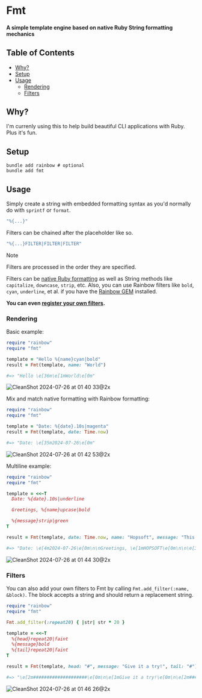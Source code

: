 # Fmt

#### A simple template engine based on native Ruby String formatting mechanics

<!-- Tocer[start]: Auto-generated, don't remove. -->

## Table of Contents

  - [Why?](#why)
  - [Setup](#setup)
  - [Usage](#usage)
    - [Rendering](#rendering)
    - [Filters](#filters)

<!-- Tocer[finish]: Auto-generated, don't remove. -->

## Why?

I'm currenly using this to help build beautiful CLI applications with Ruby. Plus it's fun.

## Setup

```
bundle add rainbow # optional
bundle add fmt
```

## Usage

Simply create a string with embedded formatting syntax as you'd normally do with `sprintf` or `format`.

```ruby
"%{...}"
```

Filters can be chained after the placeholder like so.

```ruby
"%{...}FILTER|FILTER|FILTER"
```

> [!NOTE]
> Filters are processed in the order they are specified.

Filters can be [native Ruby formatting](https://docs.ruby-lang.org/en/master/format_specifications_rdoc.html) as well as String methods like `capitalize`, `downcase`, `strip`, etc.
Also, you can use Rainbow filters like `bold`, `cyan`, `underline`, et al. if you have the [Rainbow GEM](https://github.com/ku1ik/rainbow) installed.

**You can even [register your own filters](#filters).**

### Rendering

Basic example:

```ruby
require "rainbow"
require "fmt"

template = "Hello %{name}cyan|bold"
result = Fmt(template, name: "World")

#=> "Hello \e[36m\e[1mWorld\e[0m"
```

![CleanShot 2024-07-26 at 01 40 33@2x](https://github.com/user-attachments/assets/04ff90e6-254a-42d4-9169-586ac24b82f0)

Mix and match native formatting with Rainbow formatting:

```ruby
require "rainbow"
require "fmt"

template = "Date: %{date}.10s|magenta"
result = Fmt(template, date: Time.now)

#=> "Date: \e[35m2024-07-26\e[0m"
```

![CleanShot 2024-07-26 at 01 42 53@2x](https://github.com/user-attachments/assets/507913b0-826b-4526-9c79-27f766c904b3)

Multiline example:

```ruby
require "rainbow"
require "fmt"

template = <<~T
  Date: %{date}.10s|underline

  Greetings, %{name}upcase|bold

  %{message}strip|green
T

result = Fmt(template, date: Time.now, name: "Hopsoft", message: "This is neat!")

#=> "Date: \e[4m2024-07-26\e[0m\n\nGreetings, \e[1mHOPSOFT\e[0m\n\n\e[32mThis is neat!\e[0m\n"
```

![CleanShot 2024-07-26 at 01 44 30@2x](https://github.com/user-attachments/assets/8926009c-7cf1-4140-9a2a-6ed718d50926)

### Filters

You can also add your own filters to Fmt by calling `Fmt.add_filter(:name, &block)`.
The block accepts a string and should return a replacement string.

```ruby
require "rainbow"
require "fmt"

Fmt.add_filter(:repeat20) { |str| str * 20 }

template = <<~T
  %{head}repeat20|faint
  %{message}bold
  %{tail}repeat20|faint
T

result = Fmt(template, head: "#", message: "Give it a try!", tail: "#")

#=> "\e[2m####################\e[0m\n\e[1mGive it a try!\e[0m\n\e[2m####################\e[0m\n"
```

![CleanShot 2024-07-26 at 01 46 26@2x](https://github.com/user-attachments/assets/bd1d67c6-1182-428b-be05-756f3d330f67)
